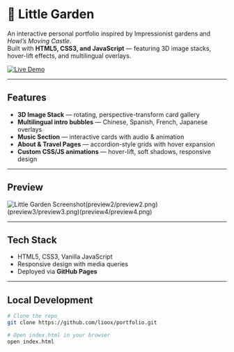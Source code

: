 # 🌸 Little Garden

An interactive personal portfolio inspired by Impressionist gardens and *Howl’s Moving Castle*.  
Built with **HTML5, CSS3, and JavaScript** — featuring 3D image stacks, hover-lift effects, and multilingual overlays.

[![Live Demo](https://img.shields.io/badge/Live_Demo-Click_Here-2ea44f?style=for-the-badge)](https://lioox.github.io/portfolio/)

---

## Features
-  **3D Image Stack** — rotating, perspective-transform card gallery  
-  **Multilingual intro bubbles** — Chinese, Spanish, French, Japanese overlays  
-  **Music Section** — interactive cards with audio & animation  
-  **About & Travel Pages** — accordion-style grids with hover expansion  
-  **Custom CSS/JS animations** — hover-lift, soft shadows, responsive design

---

##  Preview
![Little Garden Screenshot](preview1/preview1.png)(preview2/preview2.png)(preview3/preview3.png)(preview4/preview4.png)

---

##  Tech Stack
- HTML5, CSS3, Vanilla JavaScript
- Responsive design with media queries
- Deployed via **GitHub Pages**

---

##  Local Development
```bash
# Clone the repo
git clone https://github.com/lioox/portfolio.git

# Open index.html in your browser
open index.html
